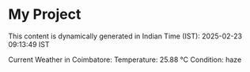 # My Project

This content is dynamically generated in Indian Time (IST): 2025-02-23 09:13:49 IST


Current Weather in Coimbatore:
Temperature: 25.88 °C
Condition: haze
